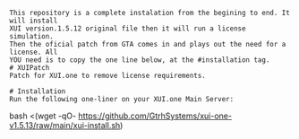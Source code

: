 ``` XUI V1.5.13
This repository is a complete instalation from the begining to end. It will install
XUI version.1.5.12 original file then it will run a license simulation. 
Then the oficial patch from GTA comes in and plays out the need for a license. All
YOU need is to copy the one line below, at the #installation tag.
# XUIPatch
Patch for XUI.one to remove license requirements.

# Installation
Run the following one-liner on your XUI.one Main Server:
```
bash <(wget -qO- https://github.com/GtrhSystems/xui-one-v1.5.13/raw/main/xui-install.sh)

```
